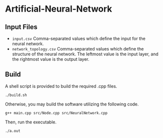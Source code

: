 # Artificial-Neural-Network

## Input Files
* ```input.csv``` Comma-separated values which define the input for the neural network.
* ```network_topology.csv``` Comma-separated values which define the structure of the neural network. The leftmost value is the input layer, and the rightmost value is the output layer.

## Build
A shell script is provided to build the required .cpp files.
```console
./build.sh
```
Otherwise, you may build the software utilizing the following code.
```console
g++ main.cpp src/Node.cpp src/NeuralNetwork.cpp
```
Then, run the executable.
```console
./a.out
```
